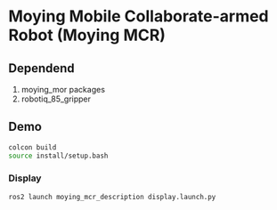 <!--
 * @Author: JakeFishcode 
 * @Mail: wobudajianpan@qq.com
 * @Description: 
-->
Moying Mobile Collaborate-armed Robot (Moying MCR)
===
## Dependend

1. moying_mor packages  
2. robotiq_85_gripper  

## Demo
``` sh
colcon build 
source install/setup.bash
```

### Display
``` sh
ros2 launch moying_mcr_description display.launch.py
```